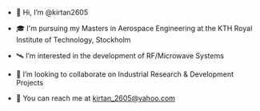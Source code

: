 - 👋 Hi, I’m @kirtan2605
- 🎓 I'm pursuing my Masters in Aerospace Engineering at the KTH Royal Institute of Technology, Stockholm
- 🛰️ I’m interested in the development of RF/Microwave Systems

- 💼 I’m looking to collaborate on Industrial Research & Development Projects
- 📧 You can reach me at kirtan_2605@yahoo.com

<!---
kirtan2605/kirtan2605 is a ✨ special ✨ repository because its `README.md` (this file) appears on your GitHub profile.
You can click the Preview link to take a look at your changes.
--->

<!----  - 📡 I’m currently learning Microwave Engineering and Applied Antenna Theory ---->
